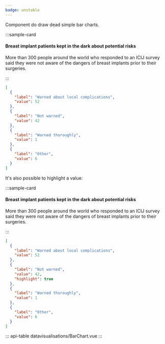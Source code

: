 ```yaml
---
badge: unstable
---
```


Component do draw dead simple bar charts.

:::sample-card
<div class="m-4">
  <h4>Breast implant patients kept in the dark about potential risks</h4>
  <p class="text-muted">
    More than 300 people around the world who responded to an ICIJ survey said they were not aware of the dangers of breast implants prior to their surgeries.
  </p>
  <bar-chart :data="dataUrl" class="mt-4" />
</div>
:::

<collapsible-block label="Show the data structure">

```json
[
  {
    "label": "Warned about local complications",
    "value": 52
  },
  {
    "label": "Not warned",
    "value": 42
  },
  {
    "label": "Warned thoroughly",
    "value": 1
  },
  {
    "label": "Other",
    "value": 6
  }
]
```

</collapsible-block>

It's also possible to highlight a value:

:::sample-card
<div class="m-4">
  <h4>Breast implant patients kept in the dark about potential risks</h4>
  <p class="text-muted">
    More than 300 people around the world who responded to an ICIJ survey said they were not aware of the dangers of breast implants prior to their surgeries.
  </p>
  <bar-chart :data="dataWithHighlight" class="mt-4" />
</div>
:::

<collapsible-block label="Show the data structure">

```json
[
  {
    "label": "Warned about local complications",
    "value": 52
  },
  {
    "label": "Not warned",
    "value": 42,
    "highlight": true
  },
  {
    "label": "Warned thoroughly",
    "value": 1
  },
  {
    "label": "Other",
    "value": 6
  }
]
```

</collapsible-block>


::: api-table datavisualisations/BarChart.vue :::

<script>
  export default {
    data () {
      return {
        dataUrl: "https://gist.githubusercontent.com/pirhoo/2308336d5f067ef7d84fec348fd63e29/raw/c0135f11e54e757187163dd0722b149a456c64b1/bars-icij-survey.json",
        dataWithHighlight: [
          {
            "label": "Warned about local complications",
            "value": 52
          },
          {
            "label": "Not warned",
            "value": 42,
            "highlight": true
          },
          {
            "label": "Warned thoroughly",
            "value": 1
          },
          {
            "label": "Other",
            "value": 6
          }
        ]
      }
    }
  }
</script>
